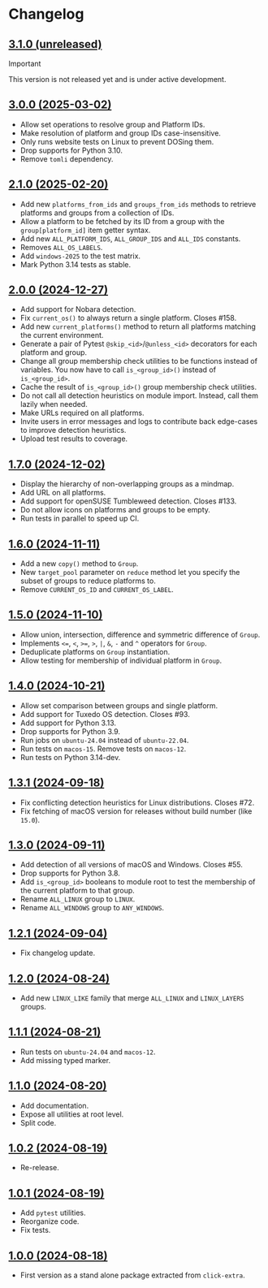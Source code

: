 # Changelog

## [3.1.0 (unreleased)](https://github.com/kdeldycke/extra-platforms/compare/v3.0.0...main)

> [!IMPORTANT]
> This version is not released yet and is under active development.

## [3.0.0 (2025-03-02)](https://github.com/kdeldycke/extra-platforms/compare/v2.1.0...v3.0.0)

- Allow set operations to resolve group and Platform IDs.
- Make resolution of platform and group IDs case-insensitive.
- Only runs website tests on Linux to prevent DOSing them.
- Drop supports for Python 3.10.
- Remove `tomli` dependency.

## [2.1.0 (2025-02-20)](https://github.com/kdeldycke/extra-platforms/compare/v2.0.0...v2.1.0)

- Add new `platforms_from_ids` and `groups_from_ids` methods to retrieve platforms and groups from a collection of IDs.
- Allow a platform to be fetched by its ID from a group with the `group[platform_id]` item getter syntax.
- Add new `ALL_PLATFORM_IDS`, `ALL_GROUP_IDS` and `ALL_IDS` constants.
- Removes `ALL_OS_LABELS`.
- Add `windows-2025` to the test matrix.
- Mark Python 3.14 tests as stable.

## [2.0.0 (2024-12-27)](https://github.com/kdeldycke/extra-platforms/compare/v1.7.0...v2.0.0)

- Add support for Nobara detection.
- Fix `current_os()` to always return a single platform. Closes #158.
- Add new `current_platforms()` method to return all platforms matching the current environment.
- Generate a pair of Pytest `@skip_<id>`/`@unless_<id>` decorators for each platform and group.
- Change all group membership check utilities to be functions instead of variables. You now have to call `is_<group_id>()` instead of `is_<group_id>`.
- Cache the result of `is_<group_id>()` group membership check utilities.
- Do not call all detection heuristics on module import. Instead, call them lazily when needed.
- Make URLs required on all platforms.
- Invite users in error messages and logs to contribute back edge-cases to improve detection heuristics.
- Upload test results to coverage.

## [1.7.0 (2024-12-02)](https://github.com/kdeldycke/extra-platforms/compare/v1.6.0...v1.7.0)

- Display the hierarchy of non-overlapping groups as a mindmap.
- Add URL on all platforms.
- Add support for openSUSE Tumbleweed detection. Closes #133.
- Do not allow icons on platforms and groups to be empty.
- Run tests in parallel to speed up CI.

## [1.6.0 (2024-11-11)](https://github.com/kdeldycke/extra-platforms/compare/v1.5.0...v1.6.0)

- Add a new `copy()` method to `Group`.
- New `target_pool` parameter on `reduce` method let you specify the subset of groups to reduce platforms to.
- Remove `CURRENT_OS_ID` and `CURRENT_OS_LABEL`.

## [1.5.0 (2024-11-10)](https://github.com/kdeldycke/extra-platforms/compare/v1.4.0...v1.5.0)

- Allow union, intersection, difference and symmetric difference of `Group`.
- Implements `<=`, `<`, `>=`, `>`, `|`, `&`, `-` and `^` operators for `Group`.
- Deduplicate platforms on `Group` instantiation.
- Allow testing for membership of individual platform in `Group`.

## [1.4.0 (2024-10-21)](https://github.com/kdeldycke/extra-platforms/compare/v1.3.1...v1.4.0)

- Allow set comparison between groups and single platform.
- Add support for Tuxedo OS detection. Closes #93.
- Add support for Python 3.13.
- Drop supports for Python 3.9.
- Run jobs on `ubuntu-24.04` instead of `ubuntu-22.04`.
- Run tests on `macos-15`. Remove tests on `macos-12`.
- Run tests on Python 3.14-dev.

## [1.3.1 (2024-09-18)](https://github.com/kdeldycke/extra-platforms/compare/v1.3.0...v1.3.1)

- Fix conflicting detection heuristics for Linux distributions. Closes #72.
- Fix fetching of macOS version for releases without build number (like `15.0`).

## [1.3.0 (2024-09-11)](https://github.com/kdeldycke/extra-platforms/compare/v1.2.1...v1.3.0)

- Add detection of all versions of macOS and Windows. Closes #55.
- Drop supports for Python 3.8.
- Add `is_<group_id>` booleans to module root to test the membership of the current platform to that group.
- Rename `ALL_LINUX` group to `LINUX`.
- Rename `ALL_WINDOWS` group to `ANY_WINDOWS`.

## [1.2.1 (2024-09-04)](https://github.com/kdeldycke/extra-platforms/compare/v1.2.0...v1.2.1)

- Fix changelog update.

## [1.2.0 (2024-08-24)](https://github.com/kdeldycke/extra-platforms/compare/v1.1.1...v1.2.0)

- Add new `LINUX_LIKE` family that merge `ALL_LINUX` and `LINUX_LAYERS` groups.

## [1.1.1 (2024-08-21)](https://github.com/kdeldycke/extra-platforms/compare/v1.1.0...v1.1.1)

- Run tests on `ubuntu-24.04` and `macos-12`.
- Add missing typed marker.

## [1.1.0 (2024-08-20)](https://github.com/kdeldycke/extra-platforms/compare/v1.0.2...v1.1.0)

- Add documentation.
- Expose all utilities at root level.
- Split code.

## [1.0.2 (2024-08-19)](https://github.com/kdeldycke/extra-platforms/compare/v1.0.1...v1.0.2)

- Re-release.

## [1.0.1 (2024-08-19)](https://github.com/kdeldycke/extra-platforms/compare/v1.0.0...v1.0.1)

- Add `pytest` utilities.
- Reorganize code.
- Fix tests.

## [1.0.0 (2024-08-18)](https://github.com/kdeldycke/extra-platforms/compare/90ddb60...v1.0.0)

- First version as a stand alone package extracted from `click-extra`.
